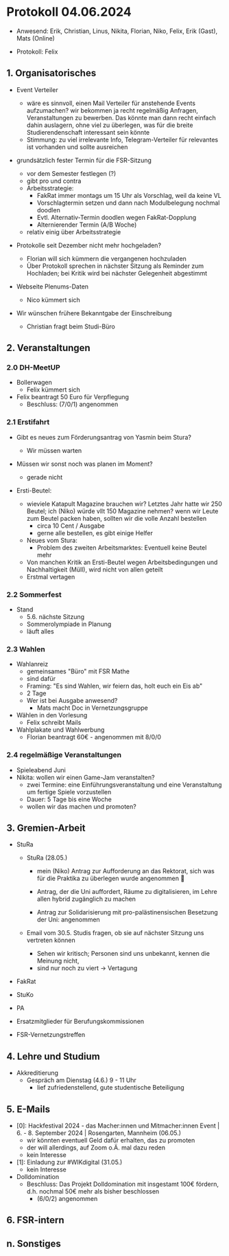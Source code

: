 ---
---

# Protokoll 04.06.2024



* Anwesend: Erik, Christian, Linus, Nikita, Florian, Niko, Felix, Erik (Gast), Mats (Online)

* Protokoll: Felix




## 1. Organisatorisches

* Event Verteiler

    * wäre es sinnvoll, einen Mail Verteiler für anstehende Events aufzumachen? wir bekommen ja recht regelmäßig Anfragen, Veranstaltungen zu bewerben. Das könnte man dann recht einfach dahin auslagern, ohne viel zu überlegen, was für die breite Studierendenschaft interessant sein könnte
    * Stimmung: zu viel irrelevante Info, Telegram-Verteiler für relevantes ist vorhanden und sollte ausreichen



* grundsätzlich fester Termin für die FSR-Sitzung
    * vor dem Semester festlegen (?)
    * gibt pro und contra
    * Arbeitsstrategie:
        * FakRat immer montags um 15 Uhr als Vorschlag, weil da keine VL
        * Vorschlagtermin setzen und dann nach Modulbelegung nochmal doodlen
        * Evtl. Alternativ-Termin doodlen wegen FakRat-Dopplung
        * Alternierender Termin (A/B Woche)
    * relativ einig über Arbeitsstrategie
* Protokolle seit Dezember nicht mehr hochgeladen?
    * Florian will sich kümmern die vergangenen hochzuladen
    * Über Protokoll sprechen in nächster Sitzung als Reminder zum Hochladen; bei Kritik wird bei nächster Gelegenheit abgestimmt
* Webseite Plenums-Daten
    * Nico kümmert sich
* Wir wünschen frühere Bekanntgabe der Einschreibung
    * Christian fragt beim Studi-Büro



## 2. Veranstaltungen


### 2.0 DH-MeetUP
- Bollerwagen
    - Felix kümmert sich
- Felix beantragt 50 Euro für Verpflegung
    - Beschluss: (7/0/1) angenommen

### 2.1 Erstifahrt

* Gibt es neues zum Förderungsantrag von Yasmin beim Stura?
    * Wir müssen warten

* Müssen wir sonst noch was planen im Moment?
    * gerade nicht

* Ersti-Beutel:
    * wieviele Katapult Magazine brauchen wir? Letztes Jahr hatte wir 250 Beutel; ich (Niko) würde vllt 150 Magazine nehmen? wenn wir Leute zum Beutel packen haben, sollten wir die volle Anzahl bestellen
        * circa 10 Cent / Ausgabe
        * gerne alle bestellen, es gibt einige Helfer
    * Neues vom Stura:
        * Problem des zweiten Arbeitsmarktes: Eventuell keine Beutel mehr
    * Von manchen Kritik an Ersti-Beutel wegen Arbeitsbedingungen und Nachhaltigkeit (Müll), wird nicht von allen geteilt
    * Erstmal vertagen


### 2.2 Sommerfest

* Stand
    * 5.6. nächste Sitzung
    * Sommerolympiade in Planung
    * läuft alles


### 2.3 Wahlen

* Wahlanreiz
    * gemeinsames "Büro" mit FSR Mathe
    * sind dafür
    * Framing: "Es sind Wahlen, wir feiern das, holt euch ein Eis ab"
    * 2 Tage
    * Wer ist bei Ausgabe anwesend?
        * Mats macht Doc in Vernetzungsgruppe
* Wählen in den Vorlesung
    * Felix schreibt Mails
* Wahlplakate und Wahlwerbung
    * Florian beantragt 60€ - angenommen mit 8/0/0



### 2.4 regelmäßige Veranstaltungen

* Spieleabend Juni
* Nikita: wollen wir einen Game-Jam veranstalten?
    * zwei Termine: eine Einführungsveranstaltung und eine Veranstaltung um fertige Spiele vorzustellen
    * Dauer: 5 Tage bis eine Woche
    * wollen wir das machen und promoten?



## 3. Gremien-Arbeit

* StuRa
    * StuRa (28.05.)

        * mein (Niko) Antrag zur Aufforderung an das Rektorat, sich was für die Praktika zu überlegen wurde angenommen 🎉

        * Antrag, der die Uni auffordert, Räume zu digitalisieren, im Lehre allen hybrid zugänglich zu machen

        * Antrag zur Solidarisierung mit pro-palästinensischen Besetzung der Uni: angenommen
    * Email vom 30.5. Studis fragen, ob sie auf nächster Sitzung uns vertreten können
        * Sehen wir kritisch; Personen sind uns unbekannt, kennen die Meinung nicht,
        * sind nur noch zu viert -> Vertagung

* FakRat

* StuKo

* PA

* Ersatzmitglieder für Berufungskommissionen

* FSR-Vernetzungstreffen



## 4. Lehre und Studium

* Akkreditierung
    * Gespräch am Dienstag (4.6.) 9 - 11 Uhr
        * lief zufriedenstellend, gute studentische Beteiligung


## 5. E-Mails

* [0]: Hackfestival 2024 - das Macher:innen und Mitmacher:innen Event \| 6. - 8. September 2024 \| Rosengarten, Mannheim (06.05.)
    * wir könnten eventuell Geld dafür erhalten, das zu promoten
    * der will allerdings, auf Zoom o.Ä. mal dazu reden
    * kein Interesse
* [1]: Einladung zur #WIKdigital (31.05.)
    * kein Interesse
* Dolldomination
    * Beschluss: Das Projekt Dolldomination mit insgestamt 100€ fördern, d.h. nochmal 50€ mehr als bisher beschlossen
        * (6/0/2) angenommen

## 6. FSR-intern




## n. Sonstiges
